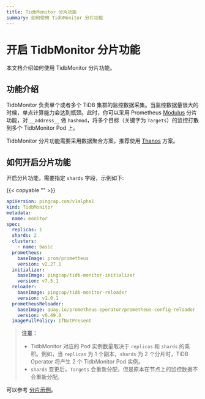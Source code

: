 ```yaml
---
title: TidbMonitor 分片功能
summary: 如何使用 TidbMonitor 分片功能
---
```


# 开启 TidbMonitor 分片功能

本文档介绍如何使用 TidbMonitor 分片功能。

## 功能介绍

TidbMonitor 负责单个或者多个 TiDB 集群的监控数据采集。当监控数据量很大的时候，单点计算能力会达到瓶颈。此时，你可以采用 Prometheus [Modulus](https://prometheus.io/docs/prometheus/latest/configuration/configuration/) 分片功能，对 `__address__` 做 `hashmod`，将多个目标（关键字为 `Targets`）的监控打散到多个 TidbMonitor Pod 上。

TidbMonitor 分片功能需要采用数据聚合方案，推荐使用 [Thanos](https://thanos.io/tip/thanos/design.md/) 方案。

## 如何开启分片功能

开启分片功能，需要指定 `shards` 字段，示例如下:

{{< copyable "" >}}

```yaml
apiVersion: pingcap.com/v1alpha1
kind: TidbMonitor
metadata:
  name: monitor
spec:
  replicas: 1
  shards: 2
  clusters:
    - name: basic
  prometheus:
    baseImage: prom/prometheus
    version: v2.27.1
  initializer:
    baseImage: pingcap/tidb-monitor-initializer
    version: v7.5.1
  reloader:
    baseImage: pingcap/tidb-monitor-reloader
    version: v1.0.1
  prometheusReloader:
    baseImage: quay.io/prometheus-operator/prometheus-config-reloader
    version: v0.49.0
  imagePullPolicy: IfNotPresent
```

> **注意：**
>
> - TidbMonitor 对应的 Pod 实例数量取决于 `replicas` 和 `shards` 的乘积。例如，当 `replicas` 为 1 个副本，`shards` 为 2 个分片时，TiDB Operator 将产生 2 个 TidbMonitor Pod 实例。
> - `shards` 变更后，`Targets` 会重新分配，但是原本在节点上的监控数据不会重新分配。

可以参考 [分片示例](https://github.com/pingcap/tidb-operator/tree/v1.5.3/examples/monitor-shards)。
